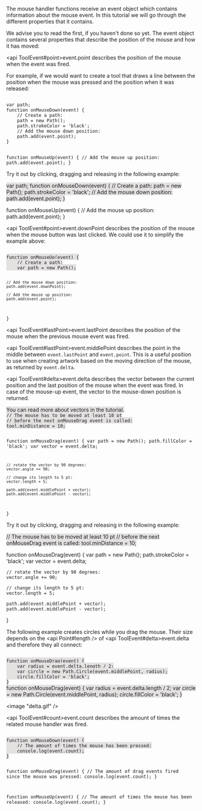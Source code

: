 The mouse handler functions receive an event object which contains information about the mouse event. In this tutorial we will go through the different properties that it contains.

<note>
We advise you to read the <node TutorialPage-28 /> first, if you haven't done so yet.
</note>

<title>Mouse Position</title>
The <api ToolEvent/>event</api> object contains several properties that describe the position of the mouse and how it has moved:

<api ToolEvent#point>event.point</api> describes the position of the mouse when the event was fired.

For example, if we would want to create a tool that draws a line between the position when the mouse was pressed and the position when it was released:

<code>
var path;
function onMouseDown(event) {
	// Create a path:
	path = new Path();
	path.strokeColor = 'black';
	// Add the mouse down position:
	path.add(event.point);
}

function onMouseUp(event) {
	// Add the mouse up position:
	path.add(event.point);
}
</code>

Try it out by clicking, dragging and releasing in the following example:

<paperscript height=320 width=540 style='background:#e4e1e1'>
var path;
function onMouseDown(event) {
	// Create a path:
	path = new Path();
	path.strokeColor = 'black';
	// Add the mouse down position:
	path.add(event.point);
}

function onMouseUp(event) {
	// Add the mouse up position:
	path.add(event.point);
}
</paperscript>

<api ToolEvent#point>event.downPoint</api> describes the position of the mouse when the mouse button was last clicked. We could use it to simplify the example above:

<code>
function onMouseUp(event) {
	// Create a path:
	var path = new Path();

	// Add the mouse down position:
	path.add(event.downPoint);

	// Add the mouse up position:
	path.add(event.point);
}
</code>

<api ToolEvent#lastPoint>event.lastPoint</api> describes the position of the mouse when the previous mouse event was fired.

<api ToolEvent#lastPoint>event.middlePoint</api> describes the point in the middle between <code>event.lastPoint</code> and <code>event.point</code>. This is a useful position to use when creating artwork based on the moving direction of the mouse, as returned by <code>event.delta</code>.

<api ToolEvent#delta>event.delta</api> describes the vector between the current position and the last position of the mouse when the event was fired. In case of the mouse-up event, the vector to the mouse-down position is returned.

<note>
You can read more about vectors in the <node TutorialPage-20 /> tutorial.
</note>

<code>
// The mouse has to be moved at least 10 pt
// before the next onMouseDrag event is called:
tool.minDistance = 10;

function onMouseDrag(event) {
	var path = new Path();
	path.fillColor = 'black';
	var vector = event.delta;

	// rotate the vector by 90 degrees:
	vector.angle += 90;

	// change its length to 5 pt:
	vector.length = 5;
	
	path.add(event.middlePoint + vector);
	path.add(event.middlePoint - vector);
}
</code>

Try it out by clicking, dragging and releasing in the following example:

<paperscript height=320 width=540 style='background:#e4e1e1'>
// The mouse has to be moved at least 10 pt
// before the next onMouseDrag event is called:
tool.minDistance = 10;

function onMouseDrag(event) {
	var path = new Path();
	path.strokeColor = 'black';
	var vector = event.delta;

	// rotate the vector by 90 degrees:
	vector.angle += 90;

	// change its length to 5 pt:
	vector.length = 5;
	
	path.add(event.middlePoint + vector);
	path.add(event.middlePoint - vector);
}
</paperscript>

The following example creates circles while you drag the mouse. Their size depends on the <api Point#length /> of <api ToolEvent#delta>event.delta</api> and therefore they all connect:

<code>
function onMouseDrag(event) {
	var radius = event.delta.length / 2;
	var circle = new Path.Circle(event.middlePoint, radius);
	circle.fillColor = 'black';
}
</code>

<paperscript height=320 width=540 style='background:#e4e1e1'>
function onMouseDrag(event) {
	var radius = event.delta.length / 2;
	var circle = new Path.Circle(event.middlePoint, radius);
	circle.fillColor = 'black';
}
</paperscript>

<image "delta.gif" />

<title>Counting Mouse Events</title>

<api ToolEvent#count>event.count</api> describes the amount of times the related mouse handler was fired.

<code>
function onMouseDown(event) {
	// The amount of times the mouse has been pressed:
	console.log(event.count);
}

function onMouseDrag(event) {
	// The amount of drag events fired since the mouse was pressed:
	console.log(event.count);
}

function onMouseUp(event) {
	// The amount of times the mouse has been released:
	console.log(event.count);
}
</code>